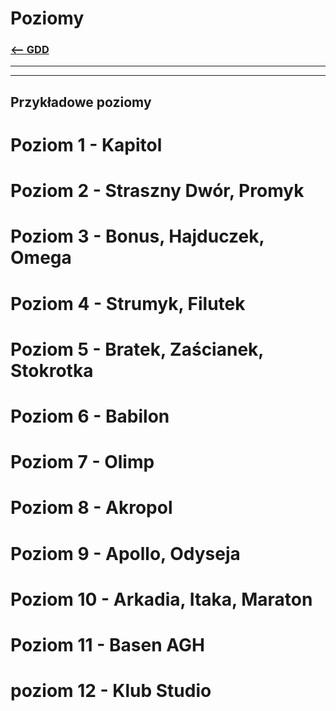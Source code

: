 # Poziomy
### [<-- GDD](/GDD/GDD.md)

---
---

## Przykładowe poziomy

# Poziom 1 - Kapitol

# Poziom 2 - Straszny Dwór, Promyk

# Poziom 3 - Bonus, Hajduczek, Omega

# Poziom 4 - Strumyk, Filutek

# Poziom 5 - Bratek, Zaścianek, Stokrotka

# Poziom 6 - Babilon

# Poziom 7 - Olimp

# Poziom 8 - Akropol

# Poziom 9 - Apollo, Odyseja

# Poziom 10 - Arkadia, Itaka, Maraton

# Poziom 11 - Basen AGH

# poziom 12 - Klub Studio